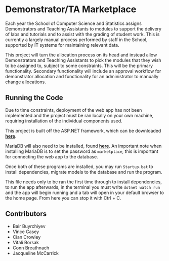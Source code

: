 # Demonstrator/TA Marketplace

Each year the School of Computer Science and Statistics assigns Demonstrators and Teaching Assistants to modules to support the delivery of labs and tutorials and to assist with the grading of student work. This is currently a largely manual process performed by staff in the School, supported by IT systems for maintaining relevant data. 

This project will turn the allocation process on its head and instead allow Demonstrators and Teaching Assistants to pick the modules that they wish to be
assigned to, subject to some constraints. This will be the primary functionality. Secondary functionality will include an approval workflow for demonstrator allocation
and functionality for an administrator to manually change allocations.

## Running the Code

Due to time constraints, deployment of the web app has not been implemented and the project must be ran locally on your own machine, requiring installation of the individual components used.

This project is built off the ASP.NET framework, which can be downloaded **[here](https://dotnet.microsoft.com/download)**.

MariaDB will also need to be installed, found **[here](https://mariadb.org/download/)**. An important note when installing MariaDB is to set the password as `marketplace`, this is important for connecting the web app to the database.

Once both of these programs are installed, you may run `Startup.bat` to install dependencies, migrate models to the database and run the program.

This file needs only to be ran the first time through to install dependencies, to run the app afterwards, in the terminal you must write `dotnet watch run` and the app will begin running and a tab will open in your default browser to the home page. From here you can stop it with Ctrl + C.

## Contributors

* Bair Buyrchiyev
* Vince Casey
* Cian Crowley
* Vitali Borsak
* Conn Breathnach
* Jacqueline McCarrick
